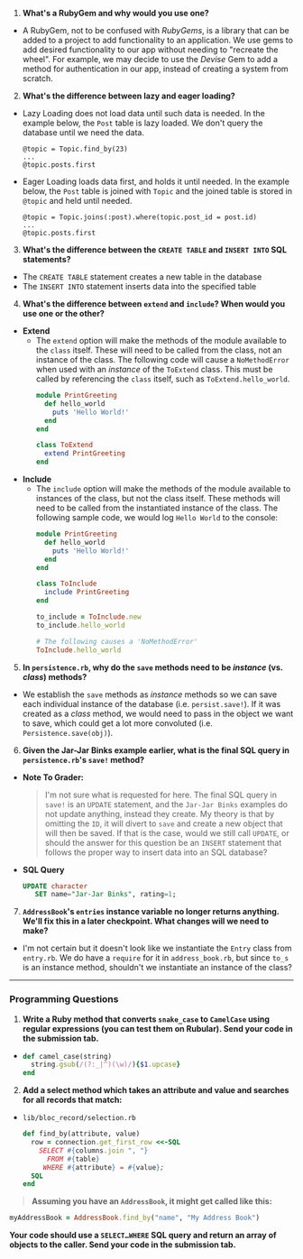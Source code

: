 1. **What's a RubyGem and why would you use one?**
  - A RubyGem, not to be confused with _RubyGems_, is a library that can be added to a project to add functionality to an application.  We use gems to add desired functionality to our app without needing to "recreate the wheel".  For example, we may decide to use the _Devise_ Gem to add a method for authentication in our app, instead of creating a system from scratch.
2. **What's the difference between lazy and eager loading?**
  - Lazy Loading does not load data until such data is needed.  In the example below, the `Post` table is lazy loaded.  We don't query the database until we need the data.
    ```
    @topic = Topic.find_by(23)
    ...
    @topic.posts.first
    ```
  - Eager Loading loads data first, and holds it until needed.  In the example below, the `Post` table is joined with `Topic` and the joined table is stored in `@topic` and held until needed.
    ```
    @topic = Topic.joins(:post).where(topic.post_id = post.id)
    ...
    @topic.posts.first
    ```
3. **What's the difference between the `CREATE TABLE` and `INSERT INTO` SQL statements?**
  - The `CREATE TABLE` statement creates a new table in the database
  - The `INSERT INTO` statement inserts data into the specified table
4. **What's the difference between `extend` and `include`? When would you use one or the other?**
  - **Extend**
    - The `extend` option will make the methods of the module available to the `class` itself.  These will need to be called from the class, not an instance of the class.  The following code will cause a `NoMethodError` when used with an _instance_ of the `ToExtend` class.  This must be called by referencing the `class` itself, such as `ToExtend.hello_world`.
      ```ruby
      module PrintGreeting
        def hello_world
          puts 'Hello World!'
        end
      end

      class ToExtend
        extend PrintGreeting
      end
      ```
  - **Include**
    - The `include` option will make the methods of the module available to instances of the class, but not the class itself.  These methods will need to be called from the instantiated instance of the class.  The following sample code, we would log `Hello World` to the console:
      ```ruby
      module PrintGreeting
        def hello_world
          puts 'Hello World!'
        end
      end

      class ToInclude
        include PrintGreeting
      end

      to_include = ToInclude.new
      to_include.hello_world

      # The following causes a 'NoMethodError'
      ToInclude.hello_world
      ```
5. **In `persistence.rb`, why do the `save` methods need to be _instance_ (vs. _class_) methods?**
  - We establish the `save` methods as _instance_ methods so we can save each individual instance of the database (i.e. `persist.save!`).  If it was created as a _class_ method, we would need to pass in the object we want to save, which could get a lot more convoluted (i.e. `Persistence.save(obj)`).


6. **Given the Jar-Jar Binks example earlier, what is the final SQL query in `persistence.rb`'s `save!` method?**
  - **Note To Grader:**
    > I'm not sure what is requested for here.  The final SQL query in `save!` is an `UPDATE` statement, and the `Jar-Jar Binks` examples do not update anything, instead they create.  My theory is that by omitting the `ID`, it will divert to `save` and create a new object that will then be saved.  If that is the case, would we still call `UPDATE`, or should the answer for this question be an `INSERT` statement that follows the proper way to insert data into an SQL database?

  - **SQL Query**
    ```SQL
    UPDATE character
       SET name="Jar-Jar Binks", rating=1;
    ```

7. **`AddressBook`'s `entries` instance variable no longer returns anything. We'll fix this in a later checkpoint. What changes will we need to make?**
  - I'm not certain but it doesn't look like we instantiate the `Entry` class from `entry.rb`.  We do have a `require` for it in `address_book.rb`, but since `to_s` is an instance method, shouldn't we instantiate an instance of the class?
---

### Programming Questions
1. **Write a Ruby method that converts `snake_case` to `CamelCase` using regular expressions (you can test them on Rubular). Send your code in the submission tab.**
  - ```ruby
    def camel_case(string)
      string.gsub(/(?:_|^)(\w)/){$1.upcase}
    end
    ```
2. **Add a select method which takes an attribute and value and searches for all records that match:**
  - `lib/bloc_record/selection.rb`
    ```ruby
    def find_by(attribute, value)
      row = connection.get_first_row <<-SQL
        SELECT #{columns.join ", "}
          FROM #{table}
         WHERE #{attribute} = #{value};
      SQL
    end
    ```
  >**Assuming you have an `AddressBook`, it might get called like this:**
  ```ruby
  myAddressBook = AddressBook.find_by("name", "My Address Book")
  ```
  **Your code should use a `SELECT…WHERE` SQL query and return an array of objects to the caller. Send your code in the submission tab.**

